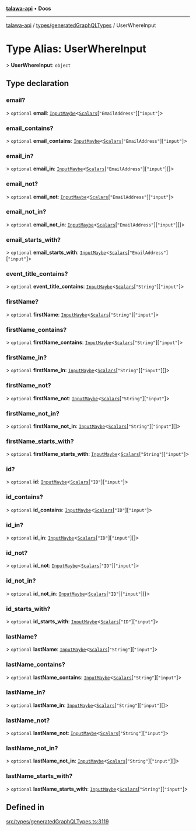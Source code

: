 [**talawa-api**](../../../README.md) • **Docs**

***

[talawa-api](../../../modules.md) / [types/generatedGraphQLTypes](../README.md) / UserWhereInput

# Type Alias: UserWhereInput

\> **UserWhereInput**: `object`

## Type declaration

### email?

\> `optional` **email**: [`InputMaybe`](InputMaybe.md)\<[`Scalars`](Scalars.md)\[`"EmailAddress"`\]\[`"input"`\]\>

### email\_contains?

\> `optional` **email\_contains**: [`InputMaybe`](InputMaybe.md)\<[`Scalars`](Scalars.md)\[`"EmailAddress"`\]\[`"input"`\]\>

### email\_in?

\> `optional` **email\_in**: [`InputMaybe`](InputMaybe.md)\<[`Scalars`](Scalars.md)\[`"EmailAddress"`\]\[`"input"`\][]\>

### email\_not?

\> `optional` **email\_not**: [`InputMaybe`](InputMaybe.md)\<[`Scalars`](Scalars.md)\[`"EmailAddress"`\]\[`"input"`\]\>

### email\_not\_in?

\> `optional` **email\_not\_in**: [`InputMaybe`](InputMaybe.md)\<[`Scalars`](Scalars.md)\[`"EmailAddress"`\]\[`"input"`\][]\>

### email\_starts\_with?

\> `optional` **email\_starts\_with**: [`InputMaybe`](InputMaybe.md)\<[`Scalars`](Scalars.md)\[`"EmailAddress"`\]\[`"input"`\]\>

### event\_title\_contains?

\> `optional` **event\_title\_contains**: [`InputMaybe`](InputMaybe.md)\<[`Scalars`](Scalars.md)\[`"String"`\]\[`"input"`\]\>

### firstName?

\> `optional` **firstName**: [`InputMaybe`](InputMaybe.md)\<[`Scalars`](Scalars.md)\[`"String"`\]\[`"input"`\]\>

### firstName\_contains?

\> `optional` **firstName\_contains**: [`InputMaybe`](InputMaybe.md)\<[`Scalars`](Scalars.md)\[`"String"`\]\[`"input"`\]\>

### firstName\_in?

\> `optional` **firstName\_in**: [`InputMaybe`](InputMaybe.md)\<[`Scalars`](Scalars.md)\[`"String"`\]\[`"input"`\][]\>

### firstName\_not?

\> `optional` **firstName\_not**: [`InputMaybe`](InputMaybe.md)\<[`Scalars`](Scalars.md)\[`"String"`\]\[`"input"`\]\>

### firstName\_not\_in?

\> `optional` **firstName\_not\_in**: [`InputMaybe`](InputMaybe.md)\<[`Scalars`](Scalars.md)\[`"String"`\]\[`"input"`\][]\>

### firstName\_starts\_with?

\> `optional` **firstName\_starts\_with**: [`InputMaybe`](InputMaybe.md)\<[`Scalars`](Scalars.md)\[`"String"`\]\[`"input"`\]\>

### id?

\> `optional` **id**: [`InputMaybe`](InputMaybe.md)\<[`Scalars`](Scalars.md)\[`"ID"`\]\[`"input"`\]\>

### id\_contains?

\> `optional` **id\_contains**: [`InputMaybe`](InputMaybe.md)\<[`Scalars`](Scalars.md)\[`"ID"`\]\[`"input"`\]\>

### id\_in?

\> `optional` **id\_in**: [`InputMaybe`](InputMaybe.md)\<[`Scalars`](Scalars.md)\[`"ID"`\]\[`"input"`\][]\>

### id\_not?

\> `optional` **id\_not**: [`InputMaybe`](InputMaybe.md)\<[`Scalars`](Scalars.md)\[`"ID"`\]\[`"input"`\]\>

### id\_not\_in?

\> `optional` **id\_not\_in**: [`InputMaybe`](InputMaybe.md)\<[`Scalars`](Scalars.md)\[`"ID"`\]\[`"input"`\][]\>

### id\_starts\_with?

\> `optional` **id\_starts\_with**: [`InputMaybe`](InputMaybe.md)\<[`Scalars`](Scalars.md)\[`"ID"`\]\[`"input"`\]\>

### lastName?

\> `optional` **lastName**: [`InputMaybe`](InputMaybe.md)\<[`Scalars`](Scalars.md)\[`"String"`\]\[`"input"`\]\>

### lastName\_contains?

\> `optional` **lastName\_contains**: [`InputMaybe`](InputMaybe.md)\<[`Scalars`](Scalars.md)\[`"String"`\]\[`"input"`\]\>

### lastName\_in?

\> `optional` **lastName\_in**: [`InputMaybe`](InputMaybe.md)\<[`Scalars`](Scalars.md)\[`"String"`\]\[`"input"`\][]\>

### lastName\_not?

\> `optional` **lastName\_not**: [`InputMaybe`](InputMaybe.md)\<[`Scalars`](Scalars.md)\[`"String"`\]\[`"input"`\]\>

### lastName\_not\_in?

\> `optional` **lastName\_not\_in**: [`InputMaybe`](InputMaybe.md)\<[`Scalars`](Scalars.md)\[`"String"`\]\[`"input"`\][]\>

### lastName\_starts\_with?

\> `optional` **lastName\_starts\_with**: [`InputMaybe`](InputMaybe.md)\<[`Scalars`](Scalars.md)\[`"String"`\]\[`"input"`\]\>

## Defined in

[src/types/generatedGraphQLTypes.ts:3119](https://github.com/PalisadoesFoundation/talawa-api/blob/c952c7a3bfd4b8b910fbae10313f5402ade5a9d4/src/types/generatedGraphQLTypes.ts#L3119)
